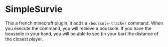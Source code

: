# SimpleSurvie

This a french minecraft plugin, it adds a `/boussole-tracker` command.
When you execute the command, you will recieve a boussole.
If you have the boussole in your hand, you will be able to see (in your bar) the distance of the closest player.
